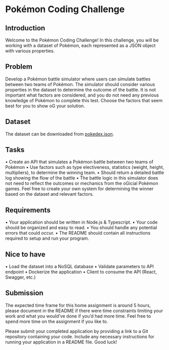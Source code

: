 # Pokémon Coding Challenge

## Introduction

Welcome to the Pokémon Coding Challenge! In this challenge, you will be working with a dataset of Pokémon, each represented as a JSON object with various properties.

## Problem

Develop a Pokémon battle simulator where users can simulate battles between two teams of Pokémon. The simulator should consider various properties in the dataset to determine the outcome of the battle. It is not important what factors are considered, and you do not need any previous knowledge of Pokémon to complete this test. Choose the factors that seem best for you to show oG your solution.

## Dataset

The dataset can be downloaded from [pokedex.json](/doc/sample-data/pokedex.json).

## Tasks

• Create an API that simulates a Pokémon battle between two teams of Pokémon
• Use factors such as type electiveness, statistics (weight, height, multipliers), to determine the winning team.
• Should return a detailed battle log showing the flow of the battle
• The battle logic in this simulator does not need to reflect the outcomes or mechanics from the oGicial Pokémon games. Feel free to create your own system for determining the winner based on the dataset and relevant factors.

## Requirements

• Your application should be written in Node.js & Typescript.
• Your code should be organized and easy to read.
• You should handle any potential errors that could occur.
• The README should contain all instructions required to setup and run your program.

## Nice to have

• Load the dataset into a NoSQL database
• Validate parameters to API endpoint
• Dockerize the application
• Client to consume the API (React, Swagger, etc.)

## Submission

The expected time frame for this home assignment is around 5 hours, please document in the README if there were time constraints limiting your work and what you would’ve done if you’d had more time. Feel free to spend more time on the assignment if you like to.

Please submit your completed application by providing a link to a Git repository containing your code. Include any necessary instructions for running your application in a README file.
Good luck!
